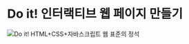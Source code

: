 # Do it! 인터랙티브 웹 페이지 만들기
![Do it! HTML+CSS+자바스크립트 웹 표준의 정석](https://easyspub.co.kr/upload/BOOK/455/20210820114651874526B.png)
